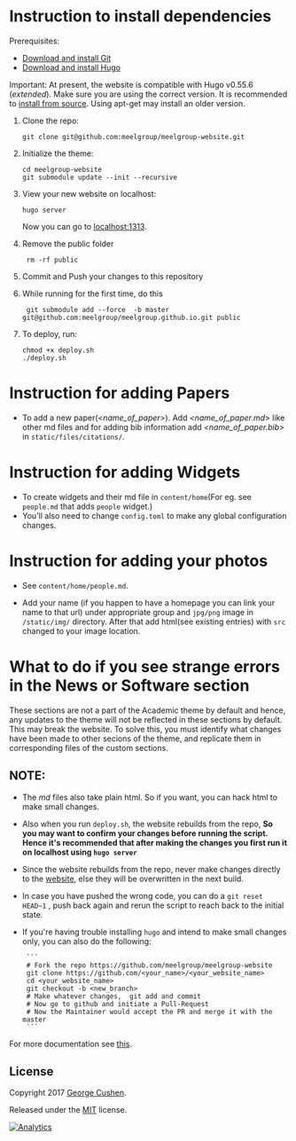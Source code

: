 # Instruction to install dependencies

Prerequisites:

* [Download and install Git](https://git-scm.com/downloads)
* [Download and install Hugo](https://gohugo.io/getting-started/installing/#fetch-from-github)

Important: At present, the website is compatible with Hugo v0.55.6 (*extended*). Make sure you are using the correct version. It is recommended to [install from source](https://gohugo.io/getting-started/installing/#fetch-from-github). Using apt-get may install an older version.

1. Clone the repo: 

       git clone git@github.com:meelgroup/meelgroup-website.git
    
2. Initialize the theme:

       cd meelgroup-website
       git submodule update --init --recursive

3. View your new website on localhost:
      
       hugo server

    Now you can go to [localhost:1313](http://localhost:1313).
  

4. Remove the public folder

        rm -rf public

5. Commit and Push your changes to this repository

6. While running for the first time, do this
        

        git submodule add --force  -b master git@github.com:meelgroup/meelgroup.github.io.git public        

7. To deploy, run:
       
       
       chmod +x deploy.sh
       ./deploy.sh 

# Instruction for adding Papers
- To add a new paper(*<name_of_paper>*). Add *<name_of_paper.md>* like other md files and for adding bib information add *<name_of_paper.bib>* in `static/files/citations/`.

# Instruction for adding Widgets
- To create widgets and their md file in `content/home`(For eg. see `people.md` that adds `people` widget.)
- You'll also need to change `config.toml` to make any global configuration changes.

# Instruction for adding your photos
- See `content/home/people.md`. 

- Add your name (if you happen to have a homepage you can link your name to that url) under appropriate group and `jpg/png` image in `/static/img/` directory. After that add html(see existing entries) with `src` changed to your image location.

# What to do if you see strange errors in the News or Software section

These sections are not a part of the Academic theme by default and hence, any updates to the theme will not be reflected in these sections by default. This may break the website. To solve this, you must identify what changes have been made to other secions of the theme, and replicate them in corresponding files of the custom sections.

## NOTE:
- The *md* files also take plain html. So if you want, you can hack html to make small changes.

- Also when you run `deploy.sh`, the website rebuilds from the repo, 
**So you may want to confirm your changes before running the script. 
 Hence it's recommended that after making the changes you first run it on localhost using `hugo server`**

- Since the website rebuilds from the repo, never make changes directly to the [website](https://github.com/meelgroup/meelgroup.github.io), else they will be overwritten in the next build.

- In case you have pushed the wrong code, you can do a `git reset HEAD~1` , push back again and rerun the script to reach back to the initial state.


- If you're having trouble installing `hugo` and intend to make small changes only, you can also do the following:

       ```
       # Fork the repo https://github.com/meelgroup/meelgroup-website 
       git clone https://github.com/<your_name>/<your_website_name>
       cd <your_website_name>
       git checkout -b <new_branch>
       # Make whatever changes,  git add and commit
       # Now go to github and initiate a Pull-Request 
       # Now the Maintainer would accept the PR and merge it with the master 
       ```
        


For more documentation see [this](https://github.com/gcushen/hugo-academic).



## License

Copyright 2017 [George Cushen](https://georgecushen.com).

Released under the [MIT](https://github.com/sourcethemes/academic-kickstart/blob/master/LICENSE.md) license.

[![Analytics](https://ga-beacon.appspot.com/UA-78646709-2/academic-kickstart/readme?pixel)](https://github.com/igrigorik/ga-beacon)

